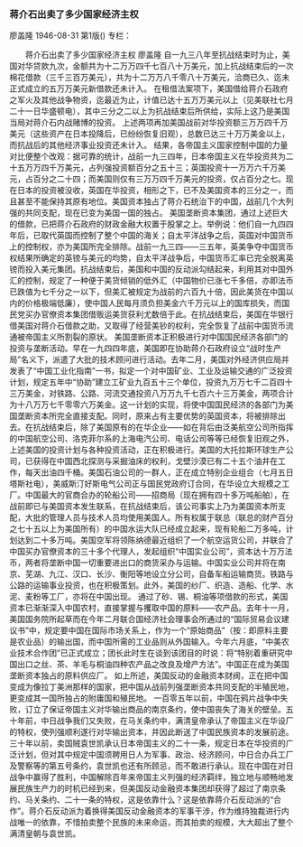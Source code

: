 ### 蒋介石出卖了多少国家经济主权
廖盖隆
1946-08-31
第1版()
专栏：

　　蒋介石出卖了多少国家经济主权
    廖盖隆
    自一九三八年至抗战结束时为止，美国对华贷款九次，金额共为十二万万四千七百八十万美元，加上抗战结束后的一次棉花借款（三千三百万美元），共为十二万万八千零八十万美元，洽商已久、迄未正式成立的五万万美元新借款还未计入。
    在租借法案项下，美国借给蒋介石政府之军火及其他战争物资，迄最近为止，计值已达十五万万美元以上（见美联社七月二十一日华盛顿电），其中三分之二以上为抗战结束后所供给，实际上这乃是美国当局对蒋介石内战赌博的投资。
    上述两项再加美国战前对华投资额三万万四千万美元（这些资产在日本投降后，已纷纷恢复旧观），总数已达三十万万美金以上，而抗战后的其他经济事业投资还未计入。
    结果，各帝国主义国家控制中国的力量对比便整个改观：据可靠的统计，战前一九三四年，日本帝国主义在华投资共为二十五万万四千万美元，占列强投资额百分之五十三；英国投资十一万万六千万美元，占百分之二十四；而美国则仅有三万万四千万美元的投资，仅占百分之七。现在日本的投资被没收，英国在华投资，相形之下，已不及美国资本的三分之一，而且甚至不能保持其原有地位。美国资本独占了蒋介石统治下的中国，战前几个大列强的共同支配，现在已变为美国一国的独占。
    美国垄断资本集团，通过上述巨大的借款，已把蒋介石政府的财政金融大权置于股掌之上。举例说：他们自一九四四年后，已取代英国而控制了整个中国的海关；自太平洋战争之后，英国对中国货币上的控制权，亦为美国所完全排除。战前一九三四——三五年，英美争夺中国货币权结果所确定的英镑与美元的均势，自太平洋战争后，中国货币汇率已完全脱离英镑而投入美元集团。抗战结束后，美国和中国的反动派勾结起来，利用其对中国外汇的控制，规定了一种便于美货倾销的低外汇（中国物价已涨七千多倍，亦即法币已跌值为七千分之一以下，但美汇被规定为战前的六百九十倍，因此美货在中国以内的价格极端低廉），使中国人民每月须负担美金六千万元以上的国库损失，而国民党买办官僚资本集团借贩运美货获利尤数倍于此。在抗战结束后，美国在华银行借美国对蒋介石借款之助，又取得了经营美钞的权利，完全恢复了战前中国货币流通被帝国主义所割裂的原状。
    美国垄断资本正积极进行对中国国民经济各部门的投资与垄断活动。早在一九四四年底，美国即在协助蒋介石政府设立“战时生产局”名义下，派遣了大批的技术顾问进行活动。去年二月，美国对外经济供应局并发表了“中国工业化指南”一书，拟定一个对中国矿业、工业及运输交通的广泛投资计划，规定五年中“协助”建立工矿业九百五十三个单位，投资九万万七千二百四十三万美金，对铁路、公路、河流交通投资八万万九千七百六十三万美金，两项合计为十八万万七千零零六万美金。这一计划的实现，将使中国国民经济的各部门为美国垄断资本所完全直接支配。同时，原来占有主要优势的英国资本，将被排除出去。在抗战结束后，除了美国原有的在华企业——如在背后由泛美航空公司所指挥的中国航空公司、洛克菲尔系的上海电汽公司、电话公司等等已经恢复旧观之外，上述美国的投资计划与各种投资活动，正在积极进行。美国的大托拉斯环球生产公司，已获得在中国西北探测与采掘油床的权利，戈壁沙漠已有二十五个油井在工作，每天出油四千桶。美国石油公司的一群人，正在成立特别企业组合（七月五日塔斯社电），美威斯汀好斯电气公司正与国民党政府订合同，在华设立大规模之工厂。中国最大的官商合办的轮船公司——招商局（现在拥有四十多万吨船舶），在战前即已与美国资本发生联系，在抗战结束后，该公司事实上乃为美国资本所支配，大批的管理人员与技术人员均使用美国人。所有权属于联总（联总的财产百分之七十五以上为美国所有）的中国水运大队已经成立起来，现有轮船二万多吨，计划达到二十多万吨。美国空军将领陈纳德最近组织了一个航空运货公司，并联合了中国买办官僚资本的三十多个代理人，发起组织“中国实业公司”，资本达十万万法币，两者将垄断中国一切重要进出口的商货采办与运输。中国实业公司并将在南京、芜湖、九江、汉口、长沙、衡阳等地设立分公司，自备车船运输商货。铁路与公路的运输事业投资，也在积极策划。此外，美国的纱厂、织造、造船、化学、水泥、麦粉等工厂，亦将在中国出现。
    通过了砂、锡、桐油等项借款的形式，美国资本已渐渐深入中国农村，直接掌握与攫取中国的原料——农产品。去年十一月，美国国务院所起草而在今年二月联合国经济社会理事会所通过的“国际贸易会议建议书”中，规定要中国在国际市场关系上，作为一个“原始商品”（按：即原料主要是农业品）的输出国，而中国所需的工业品则从外国输入。今年六月底，“中美农业技术合作团”已正式成立；团长此时生在谈到该团目的时说：将“特别着重研究中国出口之丝、茶、羊毛与桐油四种农产品之改良及增产方法”。中国正在成为美国垄断资本独占的原料供应厂。
    如上所述，美国反动的金融资本财阀，正在把中国变成为像拉丁美洲那样的国家，把中国从战前列强垄断资本共同支配的半殖民地，更变成其一国所独占的附庸国和殖民地。
    一百零五年以前，中国在鸦片战争中失败，订立了保证帝国主义对华输出商品的南京条约，使中国丧失了海关的壁垒。五十年前，中日战争我们又失败，在马关条约中，满清皇帝承认了帝国主义在华设厂的特权，使列强顺利遂行对华输出资本，并因此断送了中国民族资本的发展前途。三十年以前，卖国贼袁世凯承认日本帝国主义的二十一条，规定日本在华投资的广泛计划，但对其中规定中国须聘用日人为军事、政治、经济顾问，中日合办兵工厂及警察等的第五号条约，袁世凯也还有所顾忌，而不敢进行承认。现在中国在对日战争中赢得了胜利，中国解除百年来帝国主义列强的经济羁绊，独立地与顺畅地发展民族生产力的时机已经到来，但美国反动金融资本集团却获得了超过了南京条约、马关条约、二十一条的特权，这是依靠什么？这是依靠蒋介石反动派的“合作”。蒋介石反动派为着换得美国反动金融资本的军事干涉，作为维持独裁进行内战唯一的依靠，不惜拍卖整个民族的未来命运，而其拍卖的规模，大大超出了整个满清皇朝与袁世凯。
